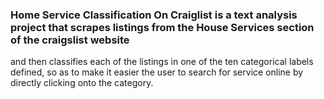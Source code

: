 ### Home Service Classification On Craiglist is a text analysis project that scrapes listings from the House Services section of the craigslist website 
and then classifies each of the listings in one of the ten categorical labels defined, so as to make it easier the user to search for service online by directly 
clicking onto the category.

